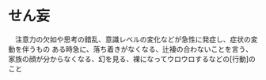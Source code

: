 # せん妄
　注意力の欠如や思考の錯乱、意識レベルの変化などが急性に発症し、症状の変動を伴うもの
 ある時急に、落ち着きがなくなる、辻褄の合わないことを言う、家族の顔が分からなくなる、幻を見る、裸になってウロウロするなどの[行動]のこと
